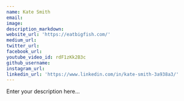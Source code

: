 ```yaml
---
name: Kate Smith
email:
image:
description_markdown:
website_url: 'https://eatbigfish.com/'
medium_url:
twitter_url:
facebook_url:
youtube_video_id: rdF1zKk2B3c
github_username:
instagram_url:
linkedin_url: 'https://www.linkedin.com/in/kate-smith-3a938a3/'
---
```


Enter your description here...
